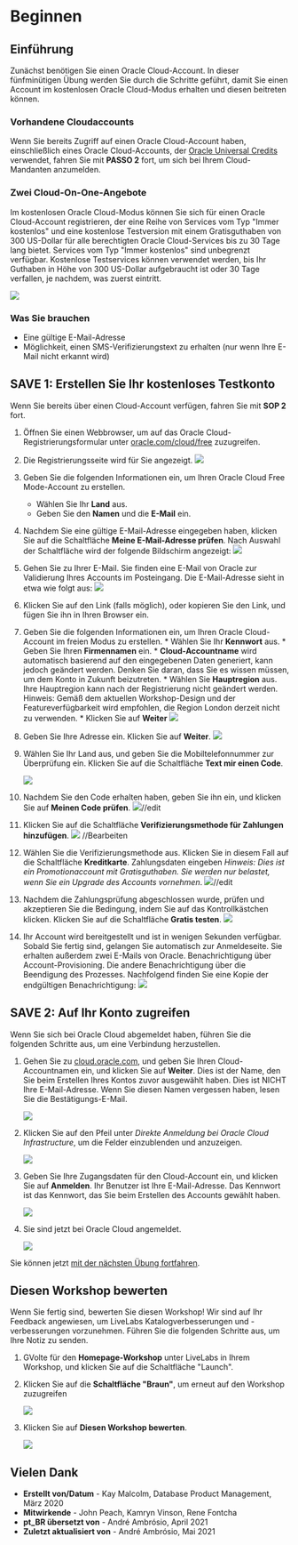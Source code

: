 # Beginnen

## Einführung

Zunächst benötigen Sie einen Oracle Cloud-Account. In dieser fünfminütigen Übung werden Sie durch die Schritte geführt, damit Sie einen Account im kostenlosen Oracle Cloud-Modus erhalten und diesen beitreten können.

### Vorhandene Cloudaccounts

Wenn Sie bereits Zugriff auf einen Oracle Cloud-Account haben, einschließlich eines Oracle Cloud-Accounts, der [Oracle Universal Credits](https://docs.oracle.com/en/cloud/get-started/subscriptions-cloud/csgsg/universal-credits.html) verwendet, fahren Sie mit **PASSO 2** fort, um sich bei Ihrem Cloud-Mandanten anzumelden.

### Zwei Cloud-On-One-Angebote

Im kostenlosen Oracle Cloud-Modus können Sie sich für einen Oracle Cloud-Account registrieren, der eine Reihe von Services vom Typ "Immer kostenlos" und eine kostenlose Testversion mit einem Gratisguthaben von 300 US-Dollar für alle berechtigten Oracle Cloud-Services bis zu 30 Tage lang bietet. Services vom Typ "Immer kostenlos" sind unbegrenzt verfügbar. Kostenlose Testservices können verwendet werden, bis Ihr Guthaben in Höhe von 300 US-Dollar aufgebraucht ist oder 30 Tage verfallen, je nachdem, was zuerst eintritt.

![](images/pt_BR-freetrial.png " ")

### Was Sie brauchen

*   Eine gültige E-Mail-Adresse
*   Möglichkeit, einen SMS-Verifizierungstext zu erhalten (nur wenn Ihre E-Mail nicht erkannt wird)

## **SAVE 1**: Erstellen Sie Ihr kostenloses Testkonto

Wenn Sie bereits über einen Cloud-Account verfügen, fahren Sie mit **SOP 2** fort.

1.  Öffnen Sie einen Webbrowser, um auf das Oracle Cloud-Registrierungsformular unter [oracle.com/cloud/free](https://myservices.us.oraclecloud.com/mycloud/signup?language=pt_BR) zuzugreifen.
    
2.  Die Registrierungsseite wird für Sie angezeigt. ![](images/pt_BR-cloud-infrastructure.png " ")
    
3.  Geben Sie die folgenden Informationen ein, um Ihren Oracle Cloud Free Mode-Account zu erstellen.
    
    *   Wählen Sie Ihr **Land** aus.
    *   Geben Sie den **Namen** und die **E-Mail** ein.
4.  Nachdem Sie eine gültige E-Mail-Adresse eingegeben haben, klicken Sie auf die Schaltfläche **Meine E-Mail-Adresse prüfen**. Nach Auswahl der Schaltfläche wird der folgende Bildschirm angezeigt: ![](images/pt_BR-verify-email.png " ")
    
5.  Gehen Sie zu Ihrer E-Mail. Sie finden eine E-Mail von Oracle zur Validierung Ihres Accounts im Posteingang. Die E-Mail-Adresse sieht in etwa wie folgt aus: ![](images/pt_BR-verification-mail.png " ")
    
6.  Klicken Sie auf den Link (falls möglich), oder kopieren Sie den Link, und fügen Sie ihn in Ihren Browser ein.
    
7.  Geben Sie die folgenden Informationen ein, um Ihren Oracle Cloud-Account im freien Modus zu erstellen. \* Wählen Sie Ihr **Kennwort** aus. \* Geben Sie Ihren **Firmennamen** ein. \* **Cloud-Accountname** wird automatisch basierend auf den eingegebenen Daten generiert, kann jedoch geändert werden. Denken Sie daran, dass Sie es wissen müssen, um dem Konto in Zukunft beizutreten. \* Wählen Sie **Hauptregion** aus. Ihre Hauptregion kann nach der Registrierung nicht geändert werden. Hinweis: Gemäß dem aktuellen Workshop-Design und der Featureverfügbarkeit wird empfohlen, die Region London derzeit nicht zu verwenden. \* Klicken Sie auf **Weiter** ![](images/pt_BR-account-info.png " ")
    
8.  Geben Sie Ihre Adresse ein. Klicken Sie auf **Weiter**. ![](images/pt_BR-free-tier-address.png " ")
    
9.  Wählen Sie Ihr Land aus, und geben Sie die Mobiltelefonnummer zur Überprüfung ein. Klicken Sie auf die Schaltfläche **Text mir einen Code**.
    
    ![](images/pt_BR-free-tier-address-2.png " ")
    
10.  Nachdem Sie den Code erhalten haben, geben Sie ihn ein, und klicken Sie auf **Meinen Code prüfen**. ![](images/pt_BR-free-tier-address-4.png " ")//edit
    
11.  Klicken Sie auf die Schaltfläche **Verifizierungsmethode für Zahlungen hinzufügen**. ![](images/pt_BR-free-tier-payment-1.png " ") //Bearbeiten
    
12.  Wählen Sie die Verifizierungsmethode aus. Klicken Sie in diesem Fall auf die Schaltfläche **Kreditkarte**. Zahlungsdaten eingeben _Hinweis: Dies ist ein Promotionaccount mit Gratisguthaben. Sie werden nur belastet, wenn Sie ein Upgrade des Accounts vornehmen_. ![](images/pt_BR-free-tier-payment-2.png " ")//edit
    
13.  Nachdem die Zahlungsprüfung abgeschlossen wurde, prüfen und akzeptieren Sie die Bedingung, indem Sie auf das Kontrollkästchen klicken. Klicken Sie auf die Schaltfläche **Gratis testen**. ![](images/pt_BR-free-tier-agreement.png " ")
    
14.  Ihr Account wird bereitgestellt und ist in wenigen Sekunden verfügbar. Sobald Sie fertig sind, gelangen Sie automatisch zur Anmeldeseite. Sie erhalten außerdem zwei E-Mails von Oracle. Benachrichtigung über Account-Provisioning. Die andere Benachrichtigung über die Beendigung des Prozesses. Nachfolgend finden Sie eine Kopie der endgültigen Benachrichtigung: ![](images/pt_BR-account-provisioned.png " ")
    

## **SAVE 2**: Auf Ihr Konto zugreifen

Wenn Sie sich bei Oracle Cloud abgemeldet haben, führen Sie die folgenden Schritte aus, um eine Verbindung herzustellen.

1.  Gehen Sie zu [cloud.oracle.com](https://cloud.oracle.com), und geben Sie Ihren Cloud-Accountnamen ein, und klicken Sie auf **Weiter**. Dies ist der Name, den Sie beim Erstellen Ihres Kontos zuvor ausgewählt haben. Dies ist NICHT Ihre E-Mail-Adresse. Wenn Sie diesen Namen vergessen haben, lesen Sie die Bestätigungs-E-Mail.
    
    ![](images/pt_BR-cloud-oracle.png " ")
    
2.  Klicken Sie auf den Pfeil unter _Direkte Anmeldung bei Oracle Cloud Infrastructure_, um die Felder einzublenden und anzuzeigen.
    
    ![](images/pt_BR-cloud-login-tenant.png " ")
    
3.  Geben Sie Ihre Zugangsdaten für den Cloud-Account ein, und klicken Sie auf **Anmelden**. Ihr Benutzer ist Ihre E-Mail-Adresse. Das Kennwort ist das Kennwort, das Sie beim Erstellen des Accounts gewählt haben.
    
    ![](images/pt_BR-oci-signin.png " ")
    
4.  Sie sind jetzt bei Oracle Cloud angemeldet.
    
    ![](images/pt_BR-oci-console-home-page.png " ")
    

Sie können jetzt [mit der nächsten Übung fortfahren](#next).

## **Diesen Workshop bewerten**

Wenn Sie fertig sind, bewerten Sie diesen Workshop! Wir sind auf Ihr Feedback angewiesen, um LiveLabs Katalogverbesserungen und -verbesserungen vorzunehmen. Führen Sie die folgenden Schritte aus, um Ihre Notiz zu senden.

1.  GVolte für den **Homepage-Workshop** unter LiveLabs in Ihrem Workshop, und klicken Sie auf die Schaltfläche "Launch".
    
2.  Klicken Sie auf die **Schaltfläche "Braun"**, um erneut auf den Workshop zuzugreifen
    
    ![](images/pt_BR-workshop-homepage-2.png " ")
    
3.  Klicken Sie auf **Diesen Workshop bewerten**.
    
    ![](images/pt_BR-rate-this-workshop.png " ")
    

## **Vielen Dank**

*   **Erstellt von/Datum** - Kay Malcolm, Database Product Management, März 2020
*   **Mitwirkende** - John Peach, Kamryn Vinson, Rene Fontcha
*   **pt\_BR übersetzt von** - André Ambrósio, April 2021
*   **Zuletzt aktualisiert von** - André Ambrósio, Mai 2021